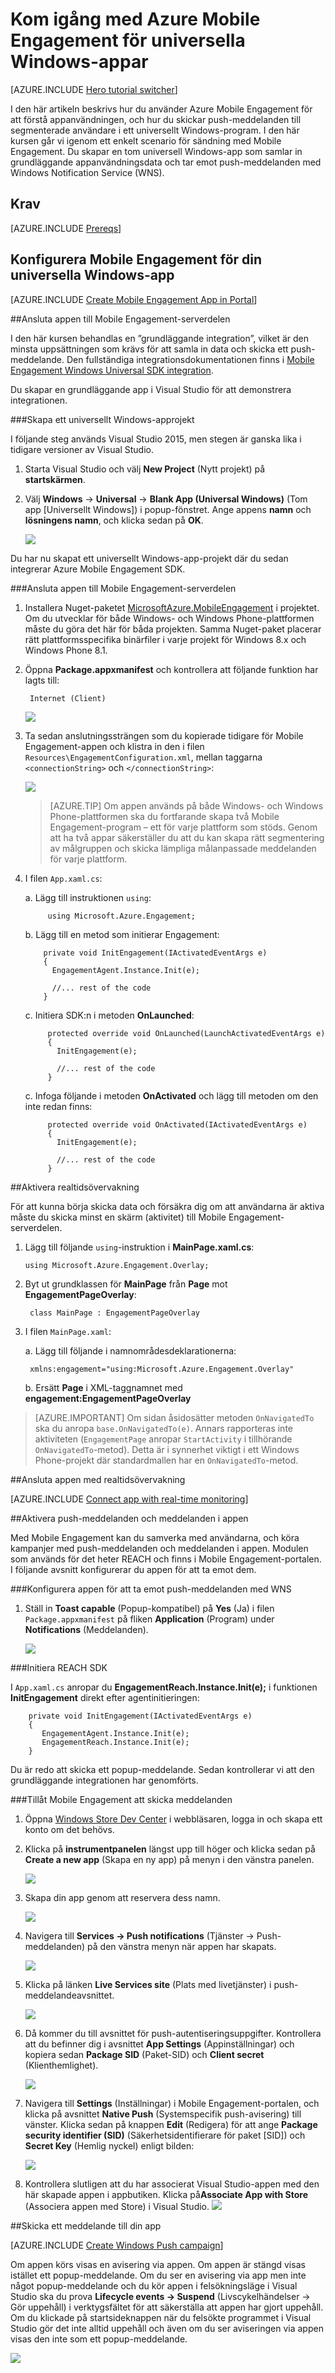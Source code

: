 <properties
    pageTitle="Komma igång med Azure Mobile Engagement för universella Windows-appar"
    description="Lär dig hur du använder Azure Mobile Engagement med analyser och push-meddelanden för universella Windows-appar."
    services="mobile-engagement"
    documentationCenter="windows"
    authors="piyushjo"
    manager="dwrede"
    editor="" />

<tags
    ms.service="mobile-engagement"
    ms.workload="mobile"
    ms.tgt_pltfrm="mobile-windows-store"
    ms.devlang="dotnet"
    ms.topic="hero-article"
    ms.date="08/12/2016"
    ms.author="piyushjo;ricksal" />


# Kom igång med Azure Mobile Engagement för universella Windows-appar

[AZURE.INCLUDE [Hero tutorial switcher](../../includes/mobile-engagement-hero-tutorial-switcher.md)]

I den här artikeln beskrivs hur du använder Azure Mobile Engagement för att förstå appanvändningen, och hur du skickar push-meddelanden till segmenterade användare i ett universellt Windows-program.
I den här kursen går vi igenom ett enkelt scenario för sändning med Mobile Engagement. Du skapar en tom universell Windows-app som samlar in grundläggande appanvändningsdata och tar emot push-meddelanden med Windows Notification Service (WNS).

## Krav

[AZURE.INCLUDE [Prereqs](../../includes/mobile-engagement-windows-store-prereqs.md)]


## Konfigurera Mobile Engagement för din universella Windows-app

[AZURE.INCLUDE [Create Mobile Engagement App in Portal](../../includes/mobile-engagement-create-app-in-portal-new.md)]

##<a id="connecting-app"></a>Ansluta appen till Mobile Engagement-serverdelen

I den här kursen behandlas en ”grundläggande integration”, vilket är den minsta uppsättningen som krävs för att samla in data och skicka ett push-meddelande. Den fullständiga integrationsdokumentationen finns i [Mobile Engagement Windows Universal SDK integration](mobile-engagement-windows-store-sdk-overview.md).

Du skapar en grundläggande app i Visual Studio för att demonstrera integrationen.

###Skapa ett universellt Windows-approjekt

I följande steg används Visual Studio 2015, men stegen är ganska lika i tidigare versioner av Visual Studio.

1. Starta Visual Studio och välj **New Project** (Nytt projekt) på **startskärmen**.

2. Välj **Windows** -> **Universal** -> **Blank App (Universal Windows)** (Tom app [Universellt Windows]) i popup-fönstret. Ange appens **namn** och **lösningens namn**, och klicka sedan på **OK**.

    ![][1]

Du har nu skapat ett universellt Windows-app-projekt där du sedan integrerar Azure Mobile Engagement SDK.

###Ansluta appen till Mobile Engagement-serverdelen

1. Installera Nuget-paketet [MicrosoftAzure.MobileEngagement] i projektet. Om du utvecklar för både Windows- och Windows Phone-plattformen måste du göra det här för båda projekten. Samma Nuget-paket placerar rätt plattformsspecifika binärfiler i varje projekt för Windows 8.x och Windows Phone 8.1.

2. Öppna **Package.appxmanifest** och kontrollera att följande funktion har lagts till:

        Internet (Client)

    ![][2]

3. Ta sedan anslutningssträngen som du kopierade tidigare för Mobile Engagement-appen och klistra in den i filen `Resources\EngagementConfiguration.xml`, mellan taggarna `<connectionString>` och `</connectionString>`:

    ![][3]

    >[AZURE.TIP] Om appen används på både Windows- och Windows Phone-plattformen ska du fortfarande skapa två Mobile Engagement-program – ett för varje plattform som stöds. Genom att ha två appar säkerställer du att du kan skapa rätt segmentering av målgruppen och skicka lämpliga målanpassade meddelanden för varje plattform.

4. I filen `App.xaml.cs`:

    a. Lägg till instruktionen `using`:

            using Microsoft.Azure.Engagement;

    b. Lägg till en metod som initierar Engagement:

           private void InitEngagement(IActivatedEventArgs e)
           {
             EngagementAgent.Instance.Init(e);

             //... rest of the code
           }

    c. Initiera SDK:n i metoden **OnLaunched**:

            protected override void OnLaunched(LaunchActivatedEventArgs e)
            {
              InitEngagement(e);

              //... rest of the code
            }

    c. Infoga följande i metoden **OnActivated** och lägg till metoden om den inte redan finns:

            protected override void OnActivated(IActivatedEventArgs e)
            {
              InitEngagement(e);

              //... rest of the code
            }

##<a id="monitor"></a>Aktivera realtidsövervakning

För att kunna börja skicka data och försäkra dig om att användarna är aktiva måste du skicka minst en skärm (aktivitet) till Mobile Engagement-serverdelen.

1.  Lägg till följande `using`-instruktion i **MainPage.xaml.cs**:

        using Microsoft.Azure.Engagement.Overlay;

2. Byt ut grundklassen för **MainPage** från **Page** mot **EngagementPageOverlay**:

        class MainPage : EngagementPageOverlay

3. I filen `MainPage.xaml`:

    a. Lägg till följande i namnområdesdeklarationerna:

        xmlns:engagement="using:Microsoft.Azure.Engagement.Overlay"

    b. Ersätt **Page** i XML-taggnamnet med **engagement:EngagementPageOverlay**

> [AZURE.IMPORTANT] Om sidan åsidosätter metoden `OnNavigatedTo` ska du anropa `base.OnNavigatedTo(e)`. Annars rapporteras inte aktiviteten (`EngagementPage` anropar `StartActivity` i tillhörande `OnNavigatedTo`-metod). Detta är i synnerhet viktigt i ett Windows Phone-projekt där standardmallen har en `OnNavigatedTo`-metod.

##<a id="monitor"></a>Ansluta appen med realtidsövervakning

[AZURE.INCLUDE [Connect app with real-time monitoring](../../includes/mobile-engagement-connect-app-with-monitor.md)]

##<a id="integrate-push"></a>Aktivera push-meddelanden och meddelanden i appen

Med Mobile Engagement kan du samverka med användarna, och köra kampanjer med push-meddelanden och meddelanden i appen. Modulen som används för det heter REACH och finns i Mobile Engagement-portalen.
I följande avsnitt konfigurerar du appen för att ta emot dem.

###Konfigurera appen för att ta emot push-meddelanden med WNS

1. Ställ in **Toast capable** (Popup-kompatibel) på **Yes** (Ja) i filen `Package.appxmanifest` på fliken **Application** (Program) under **Notifications** (Meddelanden).

    ![][5]

###Initiera REACH SDK

I `App.xaml.cs` anropar du **EngagementReach.Instance.Init(e);** i funktionen **InitEngagement** direkt efter agentinitieringen:

        private void InitEngagement(IActivatedEventArgs e)
        {
           EngagementAgent.Instance.Init(e);
           EngagementReach.Instance.Init(e);
        }

Du är redo att skicka ett popup-meddelande. Sedan kontrollerar vi att den grundläggande integrationen har genomförts.

###Tillåt Mobile Engagement att skicka meddelanden

1. Öppna [Windows Store Dev Center] i webbläsaren, logga in och skapa ett konto om det behövs.
2. Klicka på **instrumentpanelen** längst upp till höger och klicka sedan på **Create a new app** (Skapa en ny app) på menyn i den vänstra panelen.

    ![][9]

2. Skapa din app genom att reservera dess namn.

    ![][10]

3. Navigera till **Services -> Push notifications** (Tjänster -> Push-meddelanden) på den vänstra menyn när appen har skapats.

    ![][11]

4. Klicka på länken **Live Services site** (Plats med livetjänster) i push-meddelandeavsnittet.

    ![][12]

5. Då kommer du till avsnittet för push-autentiseringsuppgifter. Kontrollera att du befinner dig i avsnittet **App Settings** (Appinställningar) och kopiera sedan **Package SID** (Paket-SID) och **Client secret** (Klienthemlighet).

    ![][13]

6. Navigera till **Settings** (Inställningar) i Mobile Engagement-portalen, och klicka på avsnittet **Native Push** (Systemspecifik push-avisering) till vänster. Klicka sedan på knappen **Edit** (Redigera) för att ange **Package security identifier (SID)** (Säkerhetsidentifierare för paket [SID]) och **Secret Key** (Hemlig nyckel) enligt bilden:

    ![][6]

8. Kontrollera slutligen att du har associerat Visual Studio-appen med den här skapade appen i appbutiken. Klicka på**Associate App with Store** (Associera appen med Store) i Visual Studio.
    ![][7]

##<a id="send"></a>Skicka ett meddelande till din app

[AZURE.INCLUDE [Create Windows Push campaign](../../includes/mobile-engagement-windows-push-campaign.md)]

Om appen körs visas en avisering via appen. Om appen är stängd visas istället ett popup-meddelande.
Om du ser en avisering via app men inte något popup-meddelande och du kör appen i felsökningsläge i Visual Studio ska du prova **Lifecycle events -> Suspend** (Livscykelhändelser -> Gör uppehåll) i verktygsfältet för att säkerställa att appen har gjort uppehåll. Om du klickade på startsideknappen när du felsökte programmet i Visual Studio gör det inte alltid uppehåll och även om du ser aviseringen via appen visas den inte som ett popup-meddelande.  

![][8]

<!-- URLs. -->
[Mobile Engagement Windows Universal SDK-dokumentation]: ../mobile-engagement-windows-store-integrate-engagement/
[MicrosoftAzure.MobileEngagement]: http://go.microsoft.com/?linkid=9864592
[Windows Store Dev Center]: https://dev.windows.com
[Universella Windows-appar – överläggsintegration]: ../mobile-engagement-windows-store-integrate-engagement-reach/#overlay-integration

<!-- Images. -->
[1]: ./media/mobile-engagement-windows-store-dotnet-get-started/universal-app-creation.png
[2]: ./media/mobile-engagement-windows-store-dotnet-get-started/manifest-capabilities.png
[3]: ./media/mobile-engagement-windows-store-dotnet-get-started/add-connection-info.png
[5]: ./media/mobile-engagement-windows-store-dotnet-get-started/manifest-toast.png
[6]: ./media/mobile-engagement-windows-store-dotnet-get-started/enter-credentials.png
[7]: ./media/mobile-engagement-windows-store-dotnet-get-started/associate-app-store.png
[8]: ./media/mobile-engagement-windows-store-dotnet-get-started/vs-suspend.png
[9]: ./media/mobile-engagement-windows-store-dotnet-get-started/dashboard_create_app.png
[10]: ./media/mobile-engagement-windows-store-dotnet-get-started/dashboard_app_name.png
[11]: ./media/mobile-engagement-windows-store-dotnet-get-started/dashboard_services_push.png
[12]: ./media/mobile-engagement-windows-store-dotnet-get-started/dashboard_services_push_1.png
[13]: ./media/mobile-engagement-windows-store-dotnet-get-started/dashboard_services_push_creds.png



<!--HONumber=Oct16_HO3-->


